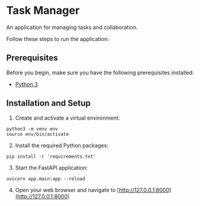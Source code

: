 #   Task Manager

An application for managing tasks and collaboration.

Follow these steps to run the application:

## Prerequisites

Before you begin, make sure you have the following prerequisites installed:

- [Python 3](https://www.python.org/downloads/)

## Installation and Setup

1. Create and activate a virtual environment:

```shell
python3 -m venv env
source env/bin/activate
```

2. Install the required Python packages:

```shell
pip install -r 'requirements.txt'
```

3. Start the FastAPI application:

```shell
uvicorn app.main:app --reload
```

4. Open your web browser and navigate to [http://127.0.0.1:8000](http://127.0.0.1:8000)